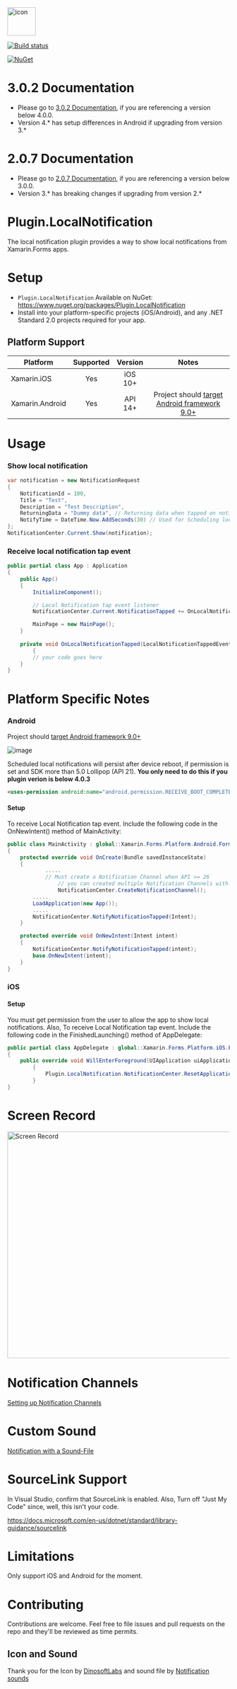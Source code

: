 <img src="Screenshots/icon.png" alt="icon" width="64px" >

[![Build status](https://ci.appveyor.com/api/projects/status/e02wtx7qx3yf10xa?svg=true)](https://ci.appveyor.com/project/tmt242001/plugin-localnotification)

[![NuGet](https://img.shields.io/nuget/v/Plugin.LocalNotification.svg?label=NuGet)](https://www.nuget.org/packages/Plugin.LocalNotification/)


# 3.0.2 Documentation

- Please go to [3.0.2 Documentation](../../wiki/Usage-3.0.2), if you are referencing a version below 4.0.0. 
- Version 4.* has setup differences in Android if upgrading from version 3.*

# 2.0.7 Documentation

- Please go to [2.0.7 Documentation](../../wiki/Usage-2.0.7), if you are referencing a version below 3.0.0. 
- Version 3.* has breaking changes if upgrading from version 2.*

# Plugin.LocalNotification
The local notification plugin provides a way to show local notifications from Xamarin.Forms apps.

# Setup

- `Plugin.LocalNotification` Available on NuGet: https://www.nuget.org/packages/Plugin.LocalNotification
- Install into your platform-specific projects (iOS/Android), and any .NET Standard 2.0 projects required for your app.

## Platform Support

|Platform|Supported|Version|Notes|
| ------------------- | :-----------: | :------------------: | :------------------: |
|Xamarin.iOS|Yes|iOS 10+| |
|Xamarin.Android|Yes|API 14+|Project should [target Android framework 9.0+](https://docs.microsoft.com/en-us/xamarin/android/app-fundamentals/android-api-levels?tabs=vswin#framework)|

# Usage

### Show local notification

```csharp
var notification = new NotificationRequest
{
    NotificationId = 100,
    Title = "Test",
    Description = "Test Description",
    ReturningData = "Dummy data", // Returning data when tapped on notification.
    NotifyTime = DateTime.Now.AddSeconds(30) // Used for Scheduling local notification, if not specified notification will show immediately.
};
NotificationCenter.Current.Show(notification);
```

### Receive local notification tap event

```csharp
public partial class App : Application
{
	public App()
	{
		InitializeComponent();

		// Local Notification tap event listener
		NotificationCenter.Current.NotificationTapped += OnLocalNotificationTapped;

		MainPage = new MainPage();
	}
	
	private void OnLocalNotificationTapped(LocalNotificationTappedEvent e)
    	{
		// your code goes here
	}
}
```

# Platform Specific Notes

### Android

Project should [target Android framework 9.0+](https://docs.microsoft.com/en-us/xamarin/android/app-fundamentals/android-api-levels?tabs=vswin#framework)

![image](https://user-images.githubusercontent.com/4112014/57818332-81bf9080-77d7-11e9-979d-8c7baa0407b9.png)

Scheduled local notifications will persist after device reboot, if permission is set and SDK more than 5.0 Lollipop (API 21). **You only need to do this if you plugin verion is below 4.0.3**

```XML
<uses-permission android:name="android.permission.RECEIVE_BOOT_COMPLETED" />
```

#### Setup

To receive Local Notification tap event.
Include the following code in the OnNewIntent() method of MainActivity:

```csharp
public class MainActivity : global::Xamarin.Forms.Platform.Android.FormsAppCompatActivity
{
	protected override void OnCreate(Bundle savedInstanceState)
	{
	        .....
	        // Must create a Notification Channel when API >= 26
                // you can created multiple Notification Channels with different names.
                NotificationCenter.CreateNotificationChannel();		
		.....		
		LoadApplication(new App());
		.....	
		NotificationCenter.NotifyNotificationTapped(Intent);
	}

	protected override void OnNewIntent(Intent intent)
	{
		NotificationCenter.NotifyNotificationTapped(intent);
		base.OnNewIntent(intent);
	}
}
```

### iOS

#### Setup

You must get permission from the user to allow the app to show local notifications.
Also, To receive Local Notification tap event.
Include the following code in the FinishedLaunching() method of AppDelegate:

```csharp
public partial class AppDelegate : global::Xamarin.Forms.Platform.iOS.FormsApplicationDelegate
{        
	public override void WillEnterForeground(UIApplication uiApplication)
        {
            Plugin.LocalNotification.NotificationCenter.ResetApplicationIconBadgeNumber(uiApplication);
        }
}
```
# Screen Record

<img src="Screenshots/screenRecord.gif" alt="Screen Record"  width="512px" >

# Notification Channels

[Setting up Notification Channels](../../wiki/%5BAndroid---=-26%5D-Notification-Channel)

# Custom Sound

[Notification with a Sound-File](../../wiki/Notification-with-a-Sound-File)

# SourceLink Support

In Visual Studio, confirm that SourceLink is enabled. 
Also, Turn off "Just My Code" since, well, this isn't your code.

https://docs.microsoft.com/en-us/dotnet/standard/library-guidance/sourcelink

# Limitations

Only support iOS and Android for the moment. 

# Contributing

Contributions are welcome.  Feel free to file issues and pull requests on the repo and they'll be reviewed as time permits.

## Icon and Sound

Thank you for the Icon by [DinosoftLabs](https://www.iconfinder.com/dinosoftlabs) and sound file by [Notification sounds](https://notificationsounds.com/notification-sounds/good-things-happen-547)
